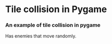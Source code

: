 # Tile collision in Pygame
### An example of tile collision in pygame

Has enemies that move randomly.









